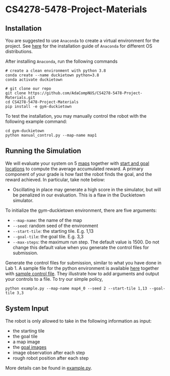 # CS4278-5478-Project-Materials

## Installation

You are suggested to use `Anaconda` to create a virtual environment for the project. See [here](https://docs.anaconda.com/anaconda/install/index.html) for the installation guide of `Anaconda` for different OS distributions. 

After installing `Anaconda`, run the following commands 
```
# create a clean environment with python 3.8
conda create --name duckietown python=3.8 
conda activate duckietown

# git clone our repo
git clone https://github.com/AdaCompNUS/CS4278-5478-Project-Materials.git
cd CS4278-5478-Project-Materials
pip install -e gym-duckietown
```

To test the installation, you may manually control the robot with the following example command:
```angular2html
cd gym-duckietown
python manual_control.py --map-name map1
```

## Running the Simulation

We will evaluate your system on 5 [maps](./gym-duckietown/gym_duckietown/map_2021/) together with [start and goal locations](./goal.json) to compute the average accumulated
reward. A primary component of your grade is how fast the robot finds the goal, and the reward achieved. In particular,
take note below:

- Oscillating in place may generate a high score in the simulator, but will be penalized in our evaluation. This is a
  flaw in the Duckietown simulator.

To initialize the gym-duckietown environment, there are five arguments:

- `--map-name`: the name of the map
- `--seed`: random seed of the environment
- `--start-tile`: the starting tile. E.g. 1,13
- `--goal-tile`: the goal tile. E.g. 3,3
- `--max-steps`: the maximum run step. The default value is 1500. Do not change this default value when you generate the
  control files for submission.

Generate the control files for submission, similar to what you have done in Lab 1. A sample file for the python
environment is available [here](./example.py) together
with [sample control file](./map4_0_seed2_start_1,13_goal_3,3.txt). They illustrate how to add arguments and output your
controls to a file. To try our simple policy,

```
python example.py --map-name map4_0 --seed 2 --start-tile 1,13 --goal-tile 3,3
```

## System Input

The robot is only allowed to take in the following information as input:

- the starting tile
- the goal tile
- a map image
- the [goal images](./goal_images)
- image observation after each step
- rough robot position after each step

More details can be found in [example.py](./example.py).
